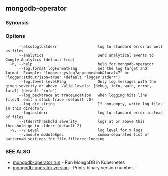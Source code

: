 ## mongodb-operator



### Synopsis




### Options

```
      --alsologtostderr                  log to standard error as well as files
      --analytics                        Send analytical events to Google Analytics (default true)
  -h, --help                             help for mongodb-operator
      --log.format logFormatFlag         Set the log target and format. Example: "logger:syslog?appname=bob&local=7" or "logger:stdout?json=true" (default "logger:stderr")
      --log.level levelFlag              Only log messages with the given severity or above. Valid levels: [debug, info, warn, error, fatal] (default "info")
      --log_backtrace_at traceLocation   when logging hits line file:N, emit a stack trace (default :0)
      --log_dir string                   If non-empty, write log files in this directory
      --logtostderr                      log to standard error instead of files
      --stderrthreshold severity         logs at or above this threshold go to stderr (default 2)
  -v, --v Level                          log level for V logs
      --vmodule moduleSpec               comma-separated list of pattern=N settings for file-filtered logging
```

### SEE ALSO
* [mongodb-operator run](mongodb-operator_run.md)	 - Run MongoDB in Kubernetes
* [mongodb-operator version](mongodb-operator_version.md)	 - Prints binary version number.

